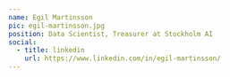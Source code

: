```yaml
---
name: Egil Martinsson
pic: egil-martinsson.jpg
position: Data Scientist, Treasurer at Stockholm AI
social:
  - title: linkedin
    url: https://www.linkedin.com/in/egil-martinsson/
---
```

